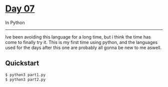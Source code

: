 # [Day 07](https://adventofcode.com/2022/day/7)
In Python

<hr>

Ive been avoiding this language for a long time, but i think the time has come to finally try it.
This is my first time using python, and the languages used for the days after this one are probably
all gonna be new to me aswell.

## Quickstart
```sh
$ python3 part1.py
$ python3 part2.py
```
